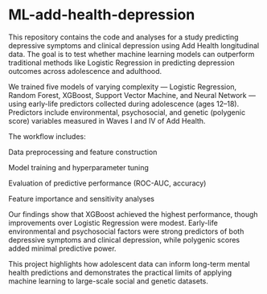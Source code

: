 # ML-add-health-depression
This repository contains the code and analyses for a study predicting depressive symptoms and clinical depression using Add Health longitudinal data. The goal is to test whether machine learning models can outperform traditional methods like Logistic Regression in predicting depression outcomes across adolescence and adulthood.

We trained five models of varying complexity — Logistic Regression, Random Forest, XGBoost, Support Vector Machine, and Neural Network — using early-life predictors collected during adolescence (ages 12–18). Predictors include environmental, psychosocial, and genetic (polygenic score) variables measured in Waves I and IV of Add Health.

The workflow includes:

Data preprocessing and feature construction

Model training and hyperparameter tuning

Evaluation of predictive performance (ROC-AUC, accuracy)

Feature importance and sensitivity analyses

Our findings show that XGBoost achieved the highest performance, though improvements over Logistic Regression were modest. Early-life environmental and psychosocial factors were strong predictors of both depressive symptoms and clinical depression, while polygenic scores added minimal predictive power.

This project highlights how adolescent data can inform long-term mental health predictions and demonstrates the practical limits of applying machine learning to large-scale social and genetic datasets.
